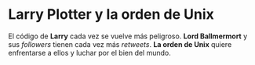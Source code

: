 
# Larry Plotter y la orden de Unix

El código de **Larry** cada vez se vuelve más peligroso.
**Lord Ballmermort** y sus *followers* tienen cada vez más *retweets*.
**La orden de Unix** quiere enfrentarse a ellos y luchar por el bien del mundo.
